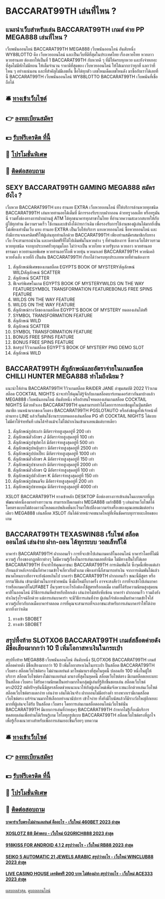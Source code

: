 # BACCARAT99TH เล่นที่ไหน ?
## แนะนำเว็บสำหรับเล่น BACCARAT99TH เกมส์ ค่าย PP MEGA888 เล่นที่ไหน ?
เว็บพนันออนไลน์ BACCARAT99TH MEGA888 เว็บพนันออนไลน์ อันดับหนึ่ง WY88LOTTO คือ เว็บหวยออนไลน์ และเป็นเว็บที่ดีที่สุดในประเทศไทย เรื่องหวยไทย หวยลาว หวยฮานอย ต้องยกให้เป็นที่ 1 BACCARAT99TH กับหวยดี ๆ ที่มีให้ครบทุกหวย และยังจ่ายเยอะที่สุดไม่มีหักไม่มีทอน ให้เต็มจำนวน ราคาดีที่สุดของ เว็บหวยออนไลน์ ให้ได้เมากกว่าทุกที่ แลกว่าที่ไหน ๆ อย่างแน่นอน และที่สำคัญไม่มีเลขอั้น ซื้อได้ทุกตัว เลขไหนเด็ดเลขไหนดัง มาซื้อกับเราได้เลยที่นี้ BACCARAT99TH เว็บพนันออนไลน์ WY88LOTTO BACCARAT99TH เว็บพนันที่เชื่อถือได้

## 🛎 [ทางเข้าเว็บไซต์](https://bit.ly/3SdLNi2)
## 👉 [ลงทะเบียนสมัคร](https://bit.ly/3SdLNi2)
## 💵 [รับฟรีเครดิต ที่นี้](https://bit.ly/3dyRKHj)
## 👑 [โปรโมชั่นพิเศษ](https://bit.ly/3dyRKHj)
## 📱 [ติดต่อสอบถาม](https://bit.ly/3dyRKHj)

## SEXY BACCARAT99TH GAMING MEGA888 สมัครยังไง ?
เว็บหวย BACCARAT99TH แทง ฮานอย EXTRA เว็บหวยออนไลน์ ที่ให้บริการด้านหวยทุกชนิด BACCARAT99TH เล่นหวยฮานอยได้เต็มที่ มีการรองรับระบบฝากถอน ด้วยทรูวอลเล็ท หรือทรูมันนี่ รวมทั้งช่องทางการฝากผ่านตู้ ATM ได้ทุกธนาคารทุกสาขาในไทย ที่อำนวยความสะดวกสบายให้กับผู้ใช้ทุกท่าน มีความรวดเร็ว ใช้งานและเข้าถึงได้ง่ายกว่าเดิม เพื่อรองรับการใช้งานของผู้เล่นได้มากยิ่งขึ้น ไม่เพียงเท่านั้นเว็บ แทง ฮานอย EXTRA เป็นเว็บให้บริการ แทงหวยออนไลน์ ซื้อหวยออนไลน์ และยังมีการแจกเครดิตฟรีให้ผู้เล่นทุกท่านอีกด้วย BACCARAT99TH เพียงท่านสมัครสมาชิกกับทางเว็บ ก็จะสามารถนำเงิน และเครดิตฟรีที่ได้ไปเดิมพันในหวยต่าง ๆ ที่ท่านต้องการ ซึ่งทางเว็บได้รวบรวมหวยทุกชนิด จากทุกประเทศทั่วทุกมุมโลก ไม่ว่าจะเป็น หวยไทย หวยรัฐบาล หวยลาว หวยฮานอยธรรมดา หวยฮานอยพิเศษ หวยฮานอยวีไอพี หวยหุ้น หวยมาเลย์ BACCARAT99TH หวยนิเคอิ หวยฮั่งเส็ง หวยยี่กี เป็นต้น BACCARAT99TH เรียกได้ว่าครบทุกประเภทหวยที่ท่านต้องการ
1. สัญลักษณ์พิเศษของเกมสล็อต EGYPTS BOOK OF MYSTERYสัญลักษณ์ WILDสัญลักษณ์ SCATTER
2. สัญลักษณ์ SCATTER
3. ฟีเจอร์พิเศษในเกม EGYPTS BOOK OF MYSTERYWILDS ON THE WAY FEATURESYMBOL TRANSFORMATION FEATUREBONUS FREE SPINS FEATURE
4. WILDS ON THE WAY FEATURE
5. WILDS ON THE WAY FEATURE
6. สัญลักษณ์รางวัลของเกมสล็อต EGYPT'S BOOK OF MYSTERY ทดลองเล่นได้ฟรี
7. SYMBOL TRANSFORMATION FEATURE
8. สัญลักษณ์ WILD
9. สัญลักษณ์ SCATTER
10. SYMBOL TRANSFORMATION FEATURE
11. BONUS FREE SPINS FEATURE
12. BONUS FREE SPINS FEATURE
13. ข้อสรุป รีวิวเกมสล็อต EGYPT'S BOOK OF MYSTERY PNG DEMO SLOT
14. สัญลักษณ์ WILD

## BACCARAT99TH สัญลักษณ์และอัตราจ่ายในเกมสล็อต CHILLI HUNTER MEGA888 ทำไมถึงนิยม ?
แนะนำให้อ่าน BACCARAT99TH รีวิวเกมสล็อต RAIDER JANE ล่าขุมสมบัติ 2022
รีวิวเกมสล็อต COCKTAIL NIGHTS น่าจะทำให้คุณได้รู้จักกับเกมสล็อตบาร์เทนเดอร์สาวกันมาบ้างแล้ว MEGA888 เว็บพนันออนไลน์ อันดับหนึ่ง หรือถ้าสนใจทดลองเล่นเกมสล็อต COCKTAIL NIGHTS นี้ด้วยตัวเอง BACCARAT99TH คุณสามารถทำได้โดยการกรอกข้อมูลในปุ่มสมัครสมาชิก บนหน้าแรกของเว็บตรง BACCARAT99TH PGSLOTAUTO หรือส่งข้อมูลให้เจ้าหน้าที่ผ่านทาง LINE แล้วเริ่มต้นใช้งานระบบทดลองเล่นสล็อต PG ฟรี COCKTAIL NIGHTS ได้แบบไม่มีค่าใช้จ่ายทันที เล่นได้จริงแม้จะไม่ได้ฝากเงินเข้ามาเลยแม้แต่บาทเดียว
1. สัญลักษณ์รูปฮะเก๋า มีอัตราจ่ายสูงสุดอยู่ที่ 200 เท่า
2. สัญลักษณ์ตัวอักษร J มีอัตราจ่ายสูงสุดอยู่ที่ 100 เท่า
3. สัญลักษณ์รูปซุปขาไก่ มีอัตราจ่ายสูงสุดอยู่ที่ 500 เท่า
4. สัญลักษณ์รูปหญิงสาว มีอัตราจ่ายสูงสุดอยู่ที่ 2500 เท่า
5. สัญลักษณ์รูปปอเปี๊ยะ มีอัตราจ่ายสูงสุดอยู่ที่ 1000 เท่า
6. สัญลักษณ์ตัวอักษร A มีอัตราจ่ายสูงสุดอยู่ที่ 150 เท่า
7. สัญลักษณ์รูปซาลาเปา มีอัตราจ่ายสูงสุดอยู่ที่ 2000 เท่า
8. สัญลักษณ์ตัวอักษร Q มีอัตราจ่ายสูงสุดอยู่ที่ 100 เท่า
9. สัญลักษณ์รูปตัวอักษร K มีอัตราจ่ายสูงสุดอยู่ที่ 150 เท่า
10. สัญลักษณ์รูปขนมจีบ มีอัตราจ่ายสูงสุดอยู่ที่ 200 เท่า
11. สัญลักษณ์รูปชายหนุ่ม มีอัตราจ่ายสูงสุดอยู่ที่ 4000 เท่า

XSLOT BACCARAT99TH ทางเข้าหลัก DESKTOP คือช่องทางการเข้าเล่นในแบบแรกที่ถูกพัฒนาต่อเนื่องมาอย่างยาวนาน สามารถเปิดเกมต่าง MEGA888 เมก้า888 ๆ เล่นผ่านเว็บไซต์ได้โดยตรงแบบไม่ต้องดาวน์โหลดแอปพลิเคชั่นอะไรมาให้เปลืองความจำเครื่องของคุณเลยแม้แต่อย่างเดียว MEGA888 เล่นสล็อต XSLOT กันได้ด้วยหน้าจอขนาดใหญ่ที่เห็นชัดครบทุกรายละเอียดของเกม

## BACCARAT99TH TEXASWIN88 เว็บไซต์ สล็อต ออนไลน์ เล่นง่าย ฝาก-ถอน ได้ทุกระบบ วอลเล็ทก็ได้
บาคาร่า BACCARAT99TH ฝากถอนเร็ว การที่จะเข้าไปเล่นเกมคาสิโนออนไลน์ บาคาร่าโดยที่ไม่มีความรู้ เรื่องของกฏกติกาต่างๆ ไม่มีความรู้เรื่องในการเล่นเกมเลยสักนิด ไม่มีทางเป็นไปได้เลย BACCARAT99TH ที่จะทำให้คุณเอาชนะ BACCARAT99TH การเดิมพันได้ ซึ่งจุดนี้เพียงแต่เล่าเรียนแล้วหลังจากนั้นก็ทำความเข้าใจเกี่ยวกับตัวเกม เพียงเท่านี้ก็สามารถทำเงิน จากการเดิมพันได้แล้ว ขนาดไหนบางทีอาจจะยังน้อยเกินไป บาคาร่า BACCARAT99TH ฝากถอนเร็ว ขณะนี้มีสูตร หรือกรรมวิธีเล่น เข้ามามีส่วนในการช่วยพนัน ซึ่งมือใหม่ก็บางครั้ง อาจจะสงสัยว่า การที่จะเข้าไปเล่นบาคาร่าหรือเกมคาสิโนUFABET อื่นๆเพราะอะไรถึงต้องใช้สูตรหรือกลเม็ด เกมที่ได้รับความนิยมสูงสุดบนคาสิโนออนไลน์ มีวิธีการเล่นที่คล้ายกับป๊อกเด้ง เล่นง่ายไม่สลับซับซ้อน บาคาร่า ฝากถอนเร็ว รวมถึงยังทำเงินรุ่งโรจน์อีกด้วย แม้การเล่นบาคาร่า จะมีวิธีการเล่นที่ง่าย ผู้เล่นก็จำต้องหมั่นทำความเข้าใจใส่ความรู้เกี่ยวกับกลเม็ดบาคาร่าตลอด การที่คุณจะสามารถที่จะเอาชนะสำหรับการเล่นบาคาร่าให้ได้ง่ายมากยิ่งกว่าเดิม
1. ทางเข้า SBOBET
2. ทางเข้า SBOBET

## สรุปทิ้งท้าย SLOTXO6 BACCARAT99TH เกมส์สล็อตค่ายดัง มีชื่อเสียงมากกว่า 10 ปี เพิ่มโอกาสหาเงินในกระเป๋า
สรุปทิ้งท้าย MEGA888 เว็บพนันออนไลน์ อันดับหนึ่ง SLOTXO6 BACCARAT99TH เกมส์สล็อตค่ายดัง มีชื่อเสียงมากกว่า 10 ปี เพิ่มโอกาสหาเงินในกระเป๋า ปั่นสล็อต BACCARAT99TH เว็บตรง สล็อตเว็บไซต์ตรง ไม่ผ่านเอเย่นต์ มาใหม่มาแรงที่สุดในยุคนี้ ปลอดภัย 100 หนึ่งในผู้ให้บริการ สล็อตเว็บไซต์ตรงไม่ผ่านเอเย่นต์ มาแรงที่สุดในยุดคนี้ สล็อตเว็บไซต์ตรง มีเกมสล็อตเยอะแยะ ปั่นสล็อต เว็บตรง ได้รับความนิยมเป็นอย่างมากในกลุ่มผู้เล่นที่รู้สึกชื่นชอบเล่น สล็อตเว็บไซต์ตรง2022 สมัยปัจจุบันนี้มีสูตรสล็อตช่วยแนะแนวให้กับผู้เล่นใหม่เพิ่มจังหวะชนะอีกด้วยเล่นเว็บไซต์สล็อตเว็บไซต์ตรงแตกง่าย เล่นง่าย เล่นได้เงินจริง ฝากถอนไม่มีอย่างต่ำ ทางพวกเรามีเกมสล็อตเว็บไซต์ตรง แท้จำนวนมากให้เลือกอย่างนานัปการ เข้าใจง่าย ทั้งยังมีโบนัสแล้วก็มีรางวัลใหญ่อีกเยอะมากที่ผู้เล่นจะได้รับ ปั่นสล็อต เว็บตรง โดยการเล่นเกมสล็อตออนไลน์เว็บไซต์นั่น BACCARAT99TH มีแบบการเล่นที่ง่ายสุดๆ BACCARAT99TH ถ้าหากไม่รู้เรื่องมีบริการทดสอบเล่นเพื่อท่านได้เรียนรู้เกม ไฮโลทุกรูปแบบ BACCARAT99TH สล็อตเว็บไซต์ตรงที่ถูกใจเพื่อรู้เรื่องแนวทางสำหรับเพื่อการเล่นเยอะขึ้นเรื่อยๆ
บทความ

## 🛎 [ทางเข้าเว็บไซต์](https://bit.ly/3SdLNi2)
## 👉 [ลงทะเบียนสมัคร](https://bit.ly/3SdLNi2)
## 💵 [รับฟรีเครดิต ที่นี้](https://bit.ly/3dyRKHj)
## 👑 [โปรโมชั่นพิเศษ](https://bit.ly/3dyRKHj)
## 📱 [ติดต่อสอบถาม](https://bit.ly/3dyRKHj)

#### [บาคาร่าเว็บตรงไม่ผ่านเอเย่นต์ คืออะไร - เว็บใหม่ 460BET 2023 ล่าสุด](https://atom.io/themes/บาคาร่าเว็บตรงไม่ผ่านเอเย่นต์%20คืออะไร%20-%20เว็บใหม่%20460bet%202023%20ล่าสุด)
#### [XOSLOTZ 88 มีคำตอบ - เว็บใหม่ G2GRICH888 2023 ล่าสุด](https://atom.io/themes/xoslotz%2088%20มีคำตอบ%20-%20เว็บใหม่%20g2grich888%202023%20ล่าสุด)
#### [918KISS FOR ANDROID 4.1 2 สรุปว่าอะไร - เว็บใหม่ RB88 2023 ล่าสุด](https://atom.io/themes/918kiss%20for%20android%204.1%202%20สรุปว่าอะไร%20-%20เว็บใหม่%20rb88%202023%20ล่าสุด)
#### [SEIKO 5 AUTOMATIC 21 JEWELS ARABIC สรุปว่าอะไร - เว็บใหม่ WINCLUB88 2023 ล่าสุด](https://atom.io/themes/seiko%205%20automatic%2021%20jewels%20arabic%20สรุปว่าอะไร%20-%20เว็บใหม่%20winclub88%202023%20ล่าสุด)
#### [LIVE CASINO HOUSE เครดิตฟรี 200 บาท ไม่ต้องฝาก สรุปว่าอะไร - เว็บใหม่ ACE333 2023 ล่าสุด](https://atom.io/themes/live%20casino%20house%20เครดิตฟรี%20200%20บาท%20ไม่ต้องฝาก%20สรุปว่าอะไร%20-%20เว็บใหม่%20ace333%202023%20ล่าสุด)

[ผลบอลล่าสุด](https://siamsport.tv "ผลบอลล่าสุด"), [ดูบอลออนไลน์](https://siamsport.tv/ดูบอลสด "ดูบอลออนไลน์")
